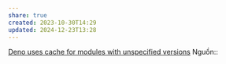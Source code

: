 ```yaml
---
share: true
created: 2023-10-30T14:29
updated: 2024-12-23T13:28
---
```

[Deno uses cache for modules with unspecified versions](https://docs.deno.com/runtime/fundamentals/modules/#reloading-modules "Modules and dependencies")
Nguồn:: 